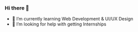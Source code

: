### Hi there 👋

- 🌱 I’m currently learning Web Development & UI/UX Design
- 🤔 I’m looking for help with getting Internships
